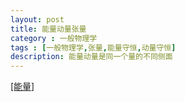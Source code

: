```yaml
---
layout: post
title: 能量动量张量
category : 一般物理学
tags : [一般物理学,张量,能量守恒,动量守恒]
description: 能量动量是同一个量的不同侧面
---
```


[[能量]]()